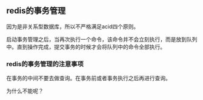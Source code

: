 ## redis的事务管理

因为是非关系型数据库，所以不严格满足acid四个原则。

启动事务管理之后，当再次执行一个命令，该命令并不会立刻执行，而是放到队列中。直到操作完成，提交事务的时候才会将队列中的命令全部执行。

### redis的事务管理的注意事项

在事务的中间不要去做查询。在事务前或者事务执行之后再进行查询。

为什么不能呢？
